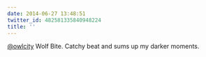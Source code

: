 ```yaml
---
date: 2014-06-27 13:48:51
twitter_id: 482581335840948224
title: ''
---
```


<!-- Tweet at https://twitter.com/statuses/482578249478725633 is either deleted or protected. -->

[@owlcity](https://twitter.com/owlcity) Wolf Bite. Catchy beat and sums up my darker moments.
